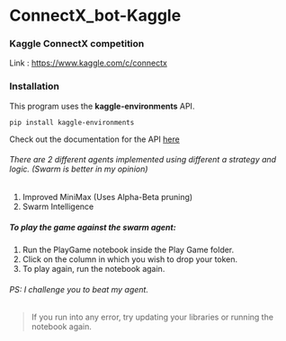 # ConnectX_bot-Kaggle

### Kaggle ConnectX competition

Link : https://www.kaggle.com/c/connectx

### Installation
This program uses the **kaggle-environments** API.
```
pip install kaggle-environments
```
Check out the documentation for the API [here](https://pypi.org/project/kaggle-environments/)

###### There are 2 different agents implemented using different a strategy and logic. (Swarm is better in my opinion)
1. Improved MiniMax (Uses Alpha-Beta pruning)
2. Swarm Intelligence

##### To play the game against the swarm agent:
1. Run the PlayGame notebook inside the Play Game folder.
2. Click on the column in which you wish to drop your token.
3. To play again, run the notebook again.

###### PS: I challenge you to beat my agent.

> If you run into any error, try updating your libraries or running the notebook again.
